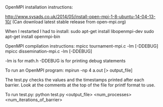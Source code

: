 OpenMPI installation instructions:

http://www.sysads.co.uk/2014/05/install-open-mpi-1-8-ubuntu-14-04-13-10/
(Can download latest stable release from open-mpi.org)

When I restarted I had to install:
sudo apt-get install libopenmpi-dev
sudo apt-get install openmpi-bin

OpenMPI compilation instructions:
mpicc tournament-mpi.c -lm [-DDEBUG]
mpicc dissemination-mpi.c -lm [-DDEBUG]

-lm is for math.h
-DDEBUG is for printing debug statements

To run an OpenMPI program:
mpirun -np 4 a.out [> output_file]

The test.py checks the values and the timestamps printed after each barrier. Look at the comments at the top of the file for printf format to use.

To run test.py:
python test.py <output_file> <num_processes> <num_iterations_of_barrier>




